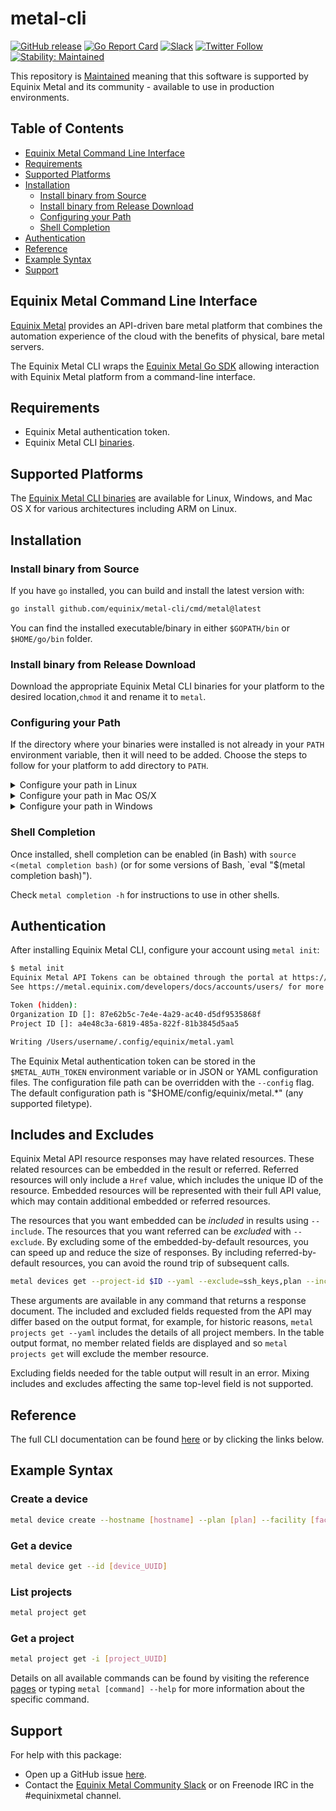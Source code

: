 # metal-cli

[![GitHub release](https://img.shields.io/github/release/equinix/metal-cli/all.svg?style=flat-square)](https://github.com/equinix/metal-cli/releases)
[![Go Report Card](https://goreportcard.com/badge/github.com/equinix/metal-cli)](https://goreportcard.com/report/github.com/equinix/metal-cli)
[![Slack](https://slack.equinixmetal.com/badge.svg)](https://slack.equinixmetal.com)
[![Twitter Follow](https://img.shields.io/twitter/follow/equinixmetal.svg?style=social&label=Follow)](https://twitter.com/intent/follow?screen_name=equinixmetal)
[![Stability: Maintained](https://img.shields.io/badge/Stability-Maintained-green.svg)](https://github.com/packethost/standards/blob/master/maintained-statement.md)

This repository is [Maintained](https://github.com/packethost/standards/blob/master/maintained-statement.md) meaning that this software is supported by Equinix Metal and its community - available to use in production environments.

## Table of Contents

* [Equinix Metal Command Line Interface](#metal-command-line-interface)
* [Requirements](#requirements)
* [Supported Platforms](#supported-platforms)
* [Installation](#installation)
  * [Install binary from Source](#install-binary-from-source)
  * [Install binary from Release Download](#install-binary-from-release-download)
  * [Configuring your Path](#configuring-your-path)
  * [Shell Completion](#shell-completion)
* [Authentication](#authentication)
* [Reference](#reference)
* [Example Syntax](#example-syntax)
* [Support](#support)

## Equinix Metal Command Line Interface

[Equinix Metal](https://metal.equinix.com/) provides an API-driven bare metal platform that combines the automation experience of the cloud with the benefits of physical, bare metal servers.

The Equinix Metal CLI wraps the [Equinix Metal Go SDK](https://github.com/packethost/packngo) allowing interaction with Equinix Metal platform from a command-line interface.

## Requirements

* Equinix Metal authentication token.
* Equinix Metal CLI [binaries](https://github.com/equinix/metal-cli/releases).

## Supported Platforms

The [Equinix Metal CLI binaries](https://github.com/equinix/metal-cli/releases) are available for Linux, Windows, and Mac OS X for various architectures including ARM on Linux.

## Installation

### Install binary from Source

If you have `go` installed, you can build and install the latest version with:

```sh
go install github.com/equinix/metal-cli/cmd/metal@latest
```

You can find the installed executable/binary in either `$GOPATH/bin` or `$HOME/go/bin` folder.

### Install binary from Release Download

Download the appropriate Equinix Metal CLI binaries for your platform to the desired location,`chmod` it and rename it to `metal`.

### Configuring your Path

If the directory where your binaries were installed is not already in your `PATH` environment variable, then it will need to be added.
Choose the steps to follow for your platform to add directory to `PATH`.

<details>
  <summary>Configure your path in Linux</summary>

## Linux

If you plan to run the Equinix Metal CLI in a shell on Linux and placed the binary in `/home/YOUR-USER-NAME/metal-cli/`, then type the following into your terminal:

```sh
export PATH=$PATH:/home/$USER/metal-cli
```

If you plan to run the Equinix Metal CLI in a shell on Linux and your binary is in `$GOPATH/bin` or `$HOME/go/bin`, then type the following into your terminal:

```sh
export PATH=$PATH:$GOPATH/bin
```

or:

```sh
export PATH=$PATH:$HOME/go/bin
```

You can view the current value of `$PATH` by running:

```sh
echo $PATH
```

</details>

<details>
  <summary>Configure your path in Mac OS/X</summary>

### Mac OS X

If you plan to run the Equinix Metal CLI in a shell on a Mac, download the `darwin` binary and placed the it in `/Users/YOUR-USER-NAME/metal-cli/`, then type the following into your terminal.

```sh
export PATH=$PATH:/Users/$USER/metal-cli
```

If you plan to run the Equinix Metal CLI in a shell on a Mac and your binary is in `$GOPATH/bin` or `$HOME/go/bin`, then type the following into your terminal:

```sh
export PATH=$PATH:$GOPATH/bin
```

or:

```sh
export PATH=$PATH:$HOME/go/bin
```

You can view the current value of `$PATH` by running:

```sh
echo $PATH
```

When running the downloaded binary on a Mac, you may be prompted with the following message:

> "metal" cannot be opened because the developer cannot be verified

The binary can be trusted by enabling "App Store and identified developers" in "System Preferences -> Security & Privacy -> General".  Any blocked apps will appear in the bottom of this window, where they can be authorized.

</details>

<details>
  <summary>Configure your path in Windows</summary>

### Windows

If you plan to run the Equinix Metal CLI in PowerShell on Windows and placed the binary in `c:\metal-cli`, then type the following into PowerShell:

```powershell
$env:Path += ";c:\metal-cli"
```

If you plan to run the Equinix Metal CLI in PowerShell on Windows and your binary is in `$GOPATH/bin` or `$HOME/go/bin`, then type the following into PowerShell:

```powershell
$setx PATH "$($env:path);$GOPATH\bin"
```

or:

```powershell
$setx PATH "$($env:path);$HOME\go\bin"
```

The path can be viewed by running:

```sh
echo $env:Path
```
</details>

### Shell Completion

Once installed, shell completion can be enabled (in Bash) with `source <(metal completion bash)` (or for some versions of Bash, `eval "$(metal completion bash)").

Check `metal completion -h` for instructions to use in other shells.

## Authentication

After installing Equinix Metal CLI, configure your account using `metal init`:

```bash
$ metal init
Equinix Metal API Tokens can be obtained through the portal at https://console.equinix.com/.
See https://metal.equinix.com/developers/docs/accounts/users/ for more details.

Token (hidden): 
Organization ID []: 87e62b5c-7e4e-4a29-ac40-d5df9535868f
Project ID []: a4e48c3a-6819-485a-822f-81b3845d5aa5

Writing /Users/username/.config/equinix/metal.yaml
```

The Equinix Metal authentication token can be stored in the `$METAL_AUTH_TOKEN` environment variable or in JSON or YAML configuration files. The configuration file path can be overridden with the `--config` flag.  The default configuration path is "$HOME/config/equinix/metal.*" (any supported filetype).

## Includes and Excludes

Equinix Metal API resource responses may have related resources. These related
resources can be embedded in the result or referred. Referred resources will
only include a `Href` value, which includes the unique ID of the resource.
Embedded resources will be represented with their full API value, which may
contain additional embedded or referred resources.

The resources that you want embedded can be _included_ in results using
`--include`.  The resources that you want referred can be _excluded_ with
`--exclude`.  By excluding some of the embedded-by-default resources, you can
speed up and reduce the size of responses.  By including referred-by-default
resources, you can avoid the round trip of subsequent calls.

```sh
metal devices get --project-id $ID --yaml --exclude=ssh_keys,plan --include=project
```

These arguments are available in any command that returns a response document.
The included and excluded fields requested from the API may differ based on the
output format, for example, for historic reasons, `metal projects get --yaml`
includes the details of all project members. In the table output format, no
member related fields are displayed and so `metal projects get` will exclude
the member resource.

Excluding fields needed for the table output will result in an error. Mixing
includes and excludes affecting the same top-level field is not supported.

## Reference

The full CLI documentation can be found [here](docs/metal.md) or by clicking the links below.

## Example Syntax

### Create a device

```sh
metal device create --hostname [hostname] --plan [plan] --facility [facility_code] --operating-system [operating_system] --project-id [project_UUID]
```

### Get a device

```sh
metal device get --id [device_UUID]
```

### List projects

```sh
metal project get
```

### Get a project

```sh
metal project get -i [project_UUID]
```

Details on all available commands can be found by visiting the reference [pages](docs/metal.md) or typing `metal [command] --help` for more information about the specific command.

## Support

For help with this package:

* Open up a GitHub issue [here](https://github.com/equinix/metal-cli/issues).
* Contact the [Equinix Metal Community Slack](http://slack.equinixmetal.net) or on Freenode IRC in the #equinixmetal channel.

